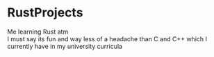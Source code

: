 # RustProjects
 
Me learning Rust atm
<br>
I must say its fun and way less of a headache than C and C++ which I currently have in my university curricula
